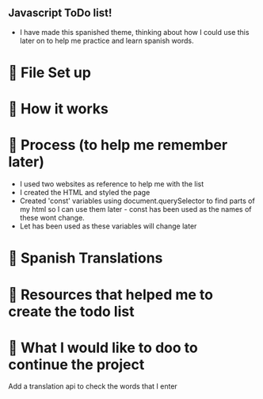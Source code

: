 ## Javascript ToDo list! 
- I have made this spanished theme, thinking about how I could use this later on to help me practice and learn spanish words.

# 👀 File Set up


# 👀 How it works


# 👀 Process (to help me remember later)
- I used two websites as reference to help me with the list
- I created the HTML and styled the page
- Created 'const' variables using document.querySelector to find parts of my html so I can use them later - const has been used as the names of these wont change. 
- Let has been used as these variables will change later



# 👀 Spanish Translations




# 👀 Resources that helped me to create the todo list

# 👀 What I would like to doo to continue the project
Add a translation api to check the words that I enter